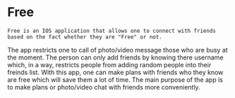 Free
====

	Free is an IOS application that allows one to connect with friends based on the fact whether they are "Free" or not.
The app restricts one to call of photo/video message those who are busy at the moment. The person can only add friends
by knowing there username which, in a way, restricts people from adding random people into their freinds list.
With this app, one can make plans with friends who they know are free which will save them a lot of time. The main purpose
of the app is to make plans or photo/video chat with friends more conveniently.
